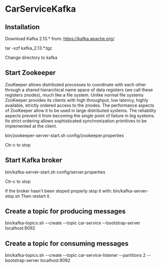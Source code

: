 # CarServiceKafka

## Installation

Download Kafka 2.13.* from: https://kafka.apache.org/

tar -xzf kafka_2.13.*.tgz

Change directory to kafka

## Start Zookeeper

ZooKeeper allows distributed processes to coordinate with each other through a shared hierarchical name space of data registers (we call these registers znodes), much like a file system. Unlike normal file systems ZooKeeper provides its clients with high throughput, low latency, highly available, strictly ordered access to the znodes. The performance aspects of ZooKeeper allow it to be used in large distributed systems. The reliability aspects prevent it from becoming the single point of failure in big systems. Its strict ordering allows sophisticated synchronization primitives to be implemented at the client.

bin/zookeeper-server-start.sh config/zookeeper.properties

Ctr-c to stop

## Start Kafka broker

bin/kafka-server-start.sh config/server.properties

Ctr-c to stop

If the broker hasn't been stoped properly stop it with: bin/kafka-server-stop.sh Then restart it.

## Create a topic for producing messages

bin/kafka-topics.sh --create --topic car-service --bootstrap-server localhost:9092

## Create a topic for consuming messages

bin/kafka-topics.sh --create --topic car-service-listener --partitions 2 --bootstrap-server localhost:9092
